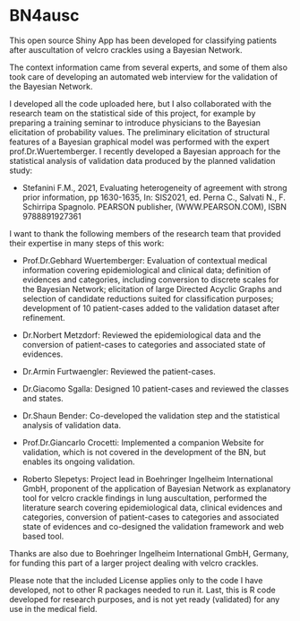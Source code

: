 # BN4ausc

This open source  Shiny App  has been developed for classifying patients
after auscultation of velcro crackles using a Bayesian Network.

The context information came from several experts, and some of them
also took care of developing     an automated web interview for 
the validation of the Bayesian Network.


I developed all the code uploaded here, but I also collaborated with
the research team on  the statistical side of this project, 
for example by  preparing a training seminar to introduce physicians
to the Bayesian elicitation of probability values.
The preliminary elicitation of structural features of a Bayesian graphical model
was performed with the expert prof.Dr.Wuertemberger.
I recently developed a Bayesian  approach for the statistical analysis of
validation data produced by the planned validation study: 

*  Stefanini F.M., 2021, Evaluating heterogeneity of agreement with strong
prior information, 
pp 1630-1635,  In: SIS2021, ed. Perna C., Salvati N., F. Schirripa Spagnolo.
PEARSON publisher,
(WWW.PEARSON.COM), ISBN 9788891927361        
   

I want to thank the following members of the research team that provided
  their expertise in many steps  of this work:   
       

* Prof.Dr.Gebhard Wuertemberger:  Evaluation of  contextual medical
 information   covering epidemiological and clinical  data; definition of
 evidences and categories, including conversion  to discrete scales
 for the Bayesian Network;  elicitation of   large   Directed Acyclic Graphs  and
selection of  candidate reductions suited for  classification purposes;   development
 of 10 patient-cases  added to the validation dataset after refinement.  

* Dr.Norbert Metzdorf: Reviewed the epidemiological data and the conversion of patient-cases to categories and associated state of evidences.    

* Dr.Armin Furtwaengler: Reviewed the patient-cases.   

* Dr.Giacomo Sgalla: Designed 10 patient-cases and reviewed the classes and states.  

* Dr.Shaun Bender: Co-developed the validation step and  the statistical analysis
 of  validation data.    

* Prof.Dr.Giancarlo Crocetti:  Implemented a companion Website for validation,
  which is not covered in the development of the BN, but enables its ongoing 
  validation.    

* Roberto Slepetys: Project lead in Boehringer Ingelheim International GmbH, 
proponent of the application of Bayesian Network as explanatory tool for 
velcro crackle findings in lung auscultation,
  performed the literature search covering epidemiological data, clinical
 evidences and categories, conversion of patient-cases to categories and 
associated state of evidences and
  co-designed the validation framework and web based tool.    
  
Thanks are also due to  Boehringer Ingelheim International GmbH, 
Germany, for funding this part
of  a larger  project dealing with velcro crackles.      



Please note that the included License applies only to the code   I have developed, 
not  to other R packages needed to run it. 
Last, this is  R code developed for research purposes,
and   is not yet ready (validated) for any use in the medical field.


 
